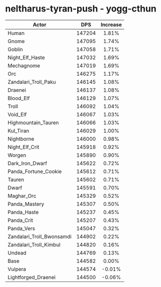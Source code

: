 # neltharus-tyran-push - yogg-cthun
| Actor | DPS | Increase |
|---|:---:|:---:|
|Human|147204|1.81%|
|Gnome|147095|1.74%|
|Goblin|147058|1.71%|
|Night_Elf_Haste|147032|1.69%|
|Mechagnome|147019|1.69%|
|Orc|146275|1.17%|
|Zandalari_Troll_Paku|146145|1.08%|
|Draenei|146137|1.08%|
|Blood_Elf|146129|1.07%|
|Troll|146092|1.04%|
|Void_Elf|146067|1.03%|
|Highmountain_Tauren|146066|1.03%|
|Kul_Tiran|146029|1.00%|
|Nightborne|146000|0.98%|
|Night_Elf_Crit|145918|0.92%|
|Worgen|145890|0.90%|
|Dark_Iron_Dwarf|145622|0.72%|
|Panda_Fortune_Cookie|145612|0.71%|
|Tauren|145602|0.71%|
|Dwarf|145591|0.70%|
|Maghar_Orc|145329|0.52%|
|Panda_Mastery|145307|0.50%|
|Panda_Haste|145237|0.45%|
|Panda_Crit|145207|0.43%|
|Panda_Vers|145047|0.32%|
|Zandalari_Troll_Bwonsamdi|144902|0.22%|
|Zandalari_Troll_Kimbul|144820|0.16%|
|Undead|144769|0.13%|
|Base|144582|0.00%|
|Vulpera|144574|-0.01%|
|Lightforged_Draenei|144500|-0.06%|
